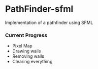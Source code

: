 # PathFinder-sfml
 Implementation of a pathfinder using SFML

### Current Progress

* Pixel Map
* Drawing walls
* Removing walls
* Clearing everything
